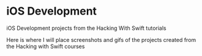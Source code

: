 # iOS Development
 iOS Development projects from the Hacking With Swift tutorials 
 
 Here is where I will place screenshots and gifs of the projects created from the Hacking with Swift courses
